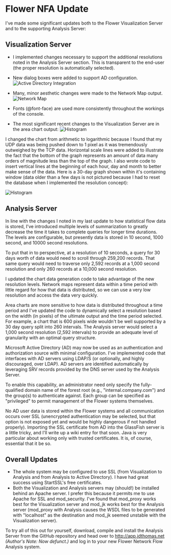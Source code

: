 # Flower NFA Update

I've made some significant updates both to the Flower Visualization Server and to the supporting Analysis Server:

## Visualization Server

* I implemented changes necessary to support the additional resolutions noted in the Analysis Server section. This is transparent to the end-user (the proper resolution is automatically selected).

* New dialog boxes were added to support AD configuration.
![Active Directory Integration](https://ser.endipito.us/file/ad.png)

*  Many, minor aesthetic changes were made to the Network Map output.
![Network Map](https://ser.endipito.us/file/networkmap2.png)

* Fonts (@font-face) are used more consistently throughout the workings of the console.

* The most significant recent changes to the Visualization Server are in the area chart output:
![Histogram](https://ser.endipito.us/file/histogram-enlarged.png)
  
I changed the chart from arithmetic to logarithmic because I found that my UDP data was being pushed down to 1 pixel as it was tremendously outweighed by the TCP data. Horizontal scale lines were added to illustrate the fact that the bottom of the graph represents an amount of data many orders of magnitude less than the top of the graph. I also wrote code to insert vertical lines at the beginning of each hour, day and month to better make sense of the data. Here is a 30-day graph shown within it's containing window (data older than a few days is not pictured because I had to reset the database when I implemented the resolution concept):

![Histogram](https://ser.endipito.us/file/histogram.png)

## Analysis Server

In line with the changes I noted in my last update to how statistical flow data is stored, I've introduced multiple levels of summarization to greatly decrease the time it takes to complete queries for longer time durations. The levels are configurable, but presently data is stored in 10 second, 1000 second, and 10000 second resolutions.
  
To put that in to perspective, at a resolution of 10 seconds, a query for 30 days worth of data would need to scroll through 259,200 records. That same query would need to traverse only 2,592 records at a 1,000 second resolution and only 260 records at a 10,000 second resolution.

I updated the chart data generation code to take advantage of the new resolution levels. Network maps represent data within a time period with little regard for how that data is distributed, so we can use a very low resolution and access the data very quickly.
  
Area charts are more sensitive to how data is distributed throughout a time period and I've updated the code to dynamically select a resolution based on the width (in pixels) of the ultimate output and the time period selected. For example, a chart that is 600 pixels wide wouldn't be well supported by a 30 day query split into 260 intervals. The Analysis server would select a 1,000 second resolution (2,592 intervals) to provide an adequate level of granularity with an optimal query structure.

Microsoft Active Directory (AD) may now be used as an authentication and authorization source with minimal configuration. I've implemented code that interfaces with AD servers using LDAP/S (or optionally, and highly discouraged, over LDAP). AD servers are identified automatically by leveraging SRV records provided by the DNS server used by the Analysis Server.
  
To enable this capability, an administrator need only specify the fully-qualified domain name of the forest root (e.g., "internal.company.com") and the group(s) to authenticate against. Each group can be specified as "privileged" to permit management of the Flower systems themselves.
  
 No AD user data is stored within the Flower systems and all communication occurs over SSL (unencrypted authentication may be selected, but that option is not exposed yet and would be highly dangerous if not handled properly). Importing the SSL certificate from AD into the GlassFish server is a little tricky, and I'll write up a wiki entry for that soon. Java is very particular about working only with trusted certificates. It is, of course, essential that it be so.

## Overall Updates

* The whole system may be configured to use SSL (from Visualization to Analysis and from Analysis to Active Directory). I have had great success using StartSSL's free certificates.
* Both the Visualization and Analysis servers may (should!) be installed behind an Apache server. I prefer this because it permits me to use Apache for SSL and mod\_security. I've found that mod\_proxy works best for the Visualization server and mod\_jk works best for the Analysis server (mod\_proxy with Analysis causes the WSDL files to be generated with "localhost" as the destination and mod\_jk seemed unstable with the Visualization server).

To try all of this out for yourself, download, compile and install the Analysis Server from the GitHub repository and head over to http://app.jdthomas.net _(Author's Note: Now defunct.)_ and log in to your new Flower Network Flow Analysis system.
